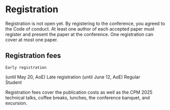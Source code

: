 # Registration



Registration is not open yet.
By registering to the conference, you agreed to the Code of conduct.
At least one author of each accepted paper must register and present the paper at the conference.
One registration can cover at most one paper.

## Registration fees
	Early registration
(until May 20, AoE) 	Late registration
(until June 12, AoE)
Regular 	
Student 	

    
Registration fees cover the publication costs as well as the CPM 2025 technical talks, coffee breaks, lunches, the conference banquet, and excursion.


